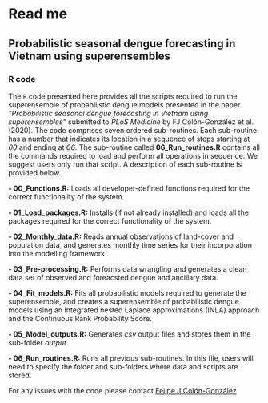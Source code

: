# Read me

## Probabilistic seasonal dengue forecasting in Vietnam using superensembles

### R code
The `R` code presented here provides all the scripts required to run the superensemble of probabilistic dengue models 
presented in the paper _"Probabilistic seasonal dengue forecasting in Vietnam using superensembles"_ submitted to 
_PLoS Medicine_ by FJ Colón-González et al. (2020). The code comprises seven ordered sub-routines. Each sub-routine has 
a number that indicates its location in a sequence of steps starting at _00_ and ending at _06_. The sub-routine called 
**06_Run_routines.R** contains all the commands required to load and perform all operations in sequence. We suggest 
users only run that script. A description of each sub-routine is provided below.

**- 00_Functions.R:** Loads all developer-defined functions required for the correct functionality of the system.

**- 01_Load_packages.R:** Installs (if not already installed) and loads all the packages required for the correct
functionality of the system.

**- 02_Monthly_data.R:** Reads annual observations of land-cover and population data, and generates monthly time 
series for their incorporation into the modelling framework.

**- 03_Pre-processing.R:** Performs data wrangling and generates a clean data set of observed and foreacsted dengue 
and ancillary data.

**- 04_Fit_models.R:** Fits all probabilistic models required to generate the superensemble, and creates a superensemble
of probabilistic dengue models using an Integrated nested Laplace approximations (INLA) approach and the Continuous 
Rank Probability Score.

**- 05_Model_outputs.R:** Generates _csv_ output files and stores them in the sub-folder _output_.

**- 06_Run_routines.R:** Runs all previous sub-routines. In this file, users will need to specify the folder and 
sub-folders where data and scripts are stored.

For any issues with the code please contact [Felipe J Colón-González](Felipe.Colon@lshtm.ac.uk)

